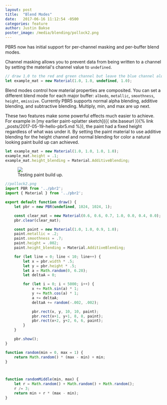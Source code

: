 ```yaml
---
layout: post
title:  "Blend Modes"
date:   2017-06-16 11:12:54 -0500
categories: feature
author: Justin Bakse
poster_image: /media/blending/pollock2.png
---
```


PBR5 now has initial support for per-channel masking and per-buffer blend modes.

Channel masking allows you to prevent data from being written to a channel by setting the material's channel value to `undefined`.

```javascript
// draw 1.0 to the red and green channel but leave the blue channel alone
let example_mat = new Material(1.0, 1.0, undefined, 1.0);
```

Blend modes control how material properties are composited. You can set a different blend mode for each major buffer: `albedo`, `metallic`, `smoothness`, `height`, `emissive`. Currently PBR5 supports normal alpha blending, additive blending, and subtractive blending. Multiply, min, and max are up next.

These two features make some powerful effects much easier to achieve. For example in [my earlier paint-splatter sketch]({{ site.baseurl }}{% link _posts/2017-05-19-hello-pbr5.md %}), the paint had a fixed height regardless of what was under it. By setting the paint material to use additive blending for the height channel and normal blending for color a natural looking paint build up can achieved.

```javascript
let example_mat = new Material(1.0, 1.0, 1.0, 1.0);
example_mat.height = .1;
example_mat.height_blending = Material.AdditiveBlending;
```

<div class="figures">
    <figure>
        <img src="{{site.baseurl}}/media/blending/pollock2.png">
        <figcaption>
        Testing paint build up.
        </figcaption>
    </figure>
</div>



```javascript
//pollock2.png
import PBR from '../pbr2';
import { Material } from '../pbr2';

export default function draw() {
    let pbr = new PBR(undefined, 1024, 1024, 1);

    const clear_mat = new Material(0.6, 0.6, 0.7, 1.0, 0.0, 0.4, 0.0);
    pbr.clear(clear_mat);

    const paint = new Material(1.0, 1.0, 0.9, 1.0);
    paint.metallic = .2;
    paint.smoothness = .7;
    paint.height = .002;
    paint.height_blending = Material.AdditiveBlending;

    for (let line = 0; line < 10; line++) {
        let x = pbr.width * .5;
        let y = pbr.height * .5;
        let a = Math.random(0, 6.28);
        let deltaA = 0;

        for (let i = 0; i < 5000; i++) {
            x += Math.sin(a) * 1;
            y += Math.cos(a) * 1;
            a += deltaA;
            deltaA += random(-.002, .002);

            pbr.rect(x, y, 10, 10, paint);
            pbr.rect(x+1, y+1, 8, 8, paint);
            pbr.rect(x+2, y+2, 6, 6, paint);
        }
    }

    pbr.show();
}

function random(min = 0, max = 1) {
    return Math.random() * (max - min) + min;
}



function randomMiddle(min, max) {
    let r = Math.random() + Math.random() + Math.random();
    r /= 3;
    return min + r * (max - min);
}
```
